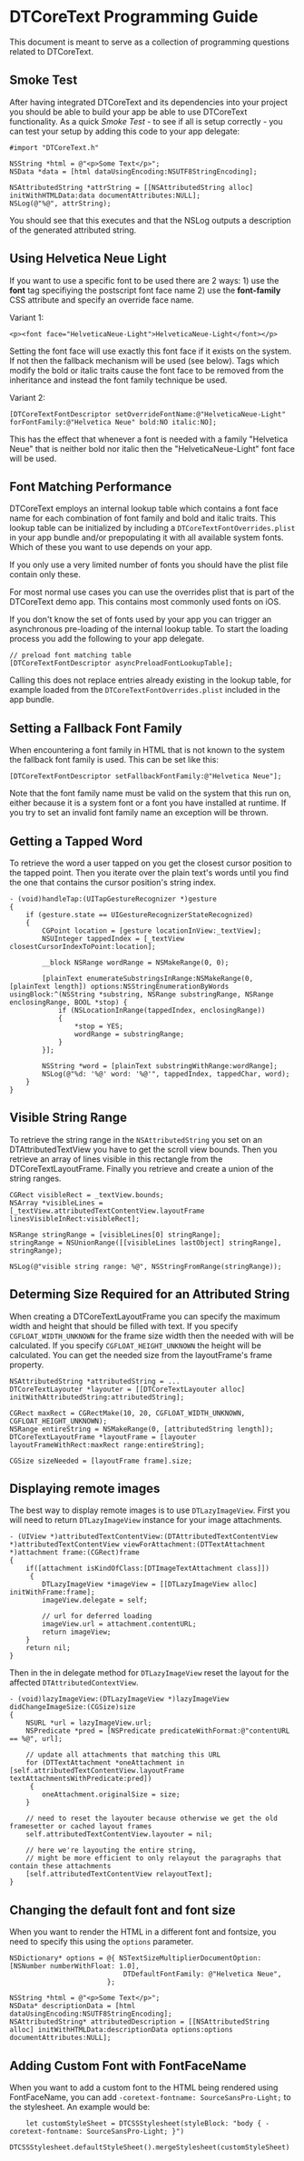 DTCoreText Programming Guide
============================

This document is meant to serve as a collection of programming questions related to DTCoreText.

Smoke Test
----------

After having integrated DTCoreText and its dependencies into your project you should be able to build your app be able to use DTCoreText functionality. As a quick *Smoke Test* - to see if all is setup correctly - you can test your setup by adding this code to your app delegate:


```
#import "DTCoreText.h"

NSString *html = @"<p>Some Text</p>";
NSData *data = [html dataUsingEncoding:NSUTF8StringEncoding];

NSAttributedString *attrString = [[NSAttributedString alloc] initWithHTMLData:data documentAttributes:NULL];
NSLog(@"%@", attrString);
```

You should see that this executes and that the NSLog outputs a description of the generated attributed string.

Using Helvetica Neue Light
--------------------------

If you want to use a specific font to be used there are 2 ways: 1) use the **font** tag specifiying the postscript font face name 2) use the **font-family** CSS attribute and specify an override face name.

Variant 1:

```
<p><font face="HelveticaNeue-Light">HelveticaNeue-Light</font></p>
```

Setting the font face will use exactly this font face if it exists on the system. If not then the fallback mechanism will be used (see below). Tags which modify the bold or italic traits cause the font face to be removed from the inheritance and instead the font family technique be used.

Variant 2:

```
[DTCoreTextFontDescriptor setOverrideFontName:@"HelveticaNeue-Light" forFontFamily:@"Helvetica Neue" bold:NO italic:NO];
```

This has the effect that whenever a font is needed with a family "Helvetica Neue" that is neither bold nor italic then the "HelveticaNeue-Light" font face will be used. 


Font Matching Performance
-------------------------

DTCoreText employs an internal lookup table which contains a font face name for each combination of font family and bold and italic traits. This lookup table can be initialized by including a `DTCoreTextFontOverrides.plist` in your app bundle and/or prepopulating it with all available system fonts. Which of these you want to use depends on your app.

If you only use a very limited number of fonts you should have the plist file contain only these.

For most normal use cases you can use the overrides plist that is part of the DTCoreText demo app. This contains most commonly used fonts on iOS.

If you don't know the set of fonts used by your app you can trigger an asynchronous pre-loading of the internal lookup table. To start the loading process you add the following to your app delegate.

```
// preload font matching table
[DTCoreTextFontDescriptor asyncPreloadFontLookupTable];
```
	 
Calling this does not replace entries already existing in the lookup table, for example loaded from the `DTCoreTextFontOverrides.plist` included in the app bundle.

Setting a Fallback Font Family
------------------------------

When encountering a font family in HTML that is not known to the system the fallback font family is used. This can be set like this:

```
[DTCoreTextFontDescriptor setFallbackFontFamily:@"Helvetica Neue"];
```
	
Note that the font family name must be valid on the system that this run on, either because it is a system font or a font you have installed at runtime. If you try to set an invalid font family name an exception will be thrown.

Getting a Tapped Word
-----------------------

To retrieve the word a user tapped on you get the closest cursor position to the tapped point. Then you iterate over the plain text's words until you find the one that contains the cursor position's string index.

```
- (void)handleTap:(UITapGestureRecognizer *)gesture
{
    if (gesture.state == UIGestureRecognizerStateRecognized)
    {
        CGPoint location = [gesture locationInView:_textView];
        NSUInteger tappedIndex = [_textView closestCursorIndexToPoint:location];
    
        __block NSRange wordRange = NSMakeRange(0, 0);
    
        [plainText enumerateSubstringsInRange:NSMakeRange(0, [plainText length]) options:NSStringEnumerationByWords usingBlock:^(NSString *substring, NSRange substringRange, NSRange enclosingRange, BOOL *stop) {
            if (NSLocationInRange(tappedIndex, enclosingRange))
            {
                *stop = YES;
                wordRange = substringRange;
            }
        }];
    
        NSString *word = [plainText substringWithRange:wordRange];
        NSLog(@"%d: '%@' word: '%@'", tappedIndex, tappedChar, word);
    }
}
```
    

Visible String Range
--------------------

To retrieve the string range in the `NSAttributedString` you set on an DTAttributedTextView you have to get the scroll view bounds. Then you retrieve an array of lines visible in this rectangle from the DTCoreTextLayoutFrame. Finally you retrieve and create a union of the string ranges.

```
CGRect visibleRect = _textView.bounds;
NSArray *visibleLines = [_textView.attributedTextContentView.layoutFrame linesVisibleInRect:visibleRect];

NSRange stringRange = [visibleLines[0] stringRange];
stringRange = NSUnionRange([[visibleLines lastObject] stringRange], stringRange);

NSLog(@"visible string range: %@", NSStringFromRange(stringRange));
```

Determing Size Required for an Attributed String
------------------------------------------------

When creating a DTCoreTextLayoutFrame you can specify the maximum width and height that should be filled with text. If you specify `CGFLOAT_WIDTH_UNKNOWN` for the frame size width then the needed with will be calculated. If you specify `CGFLOAT_HEIGHT_UNKNOWN` the height will be calculated. You can get the needed size from the layoutFrame's frame property.

```
NSAttributedString *attributedString = ...
DTCoreTextLayouter *layouter = [[DTCoreTextLayouter alloc] initWithAttributedString:attributedString];

CGRect maxRect = CGRectMake(10, 20, CGFLOAT_WIDTH_UNKNOWN, CGFLOAT_HEIGHT_UNKNOWN);
NSRange entireString = NSMakeRange(0, [attributedString length]);
DTCoreTextLayoutFrame *layoutFrame = [layouter layoutFrameWithRect:maxRect range:entireString];

CGSize sizeNeeded = [layoutFrame frame].size;
```


Displaying remote images
------------------------

The best way to display remote images is to use `DTLazyImageView`. 
First you will need to return `DTLazyImageView` instance for your image attachments.

```
- (UIView *)attributedTextContentView:(DTAttributedTextContentView *)attributedTextContentView viewForAttachment:(DTTextAttachment *)attachment frame:(CGRect)frame
{
    if([attachment isKindOfClass:[DTImageTextAttachment class]])
	 {
        DTLazyImageView *imageView = [[DTLazyImageView alloc] initWithFrame:frame];
        imageView.delegate = self;

        // url for deferred loading
        imageView.url = attachment.contentURL;
        return imageView;
    }
    return nil;
}
```

Then in the in delegate method for `DTLazyImageView` reset the layout for the affected `DTAttributedContextView`.

```
- (void)lazyImageView:(DTLazyImageView *)lazyImageView didChangeImageSize:(CGSize)size 
{
    NSURL *url = lazyImageView.url;
    NSPredicate *pred = [NSPredicate predicateWithFormat:@"contentURL == %@", url];

    // update all attachments that matching this URL
    for (DTTextAttachment *oneAttachment in [self.attributedTextContentView.layoutFrame textAttachmentsWithPredicate:pred]) 
	 {
        oneAttachment.originalSize = size;
    }

    // need to reset the layouter because otherwise we get the old framesetter or cached layout frames
    self.attributedTextContentView.layouter = nil;

    // here we're layouting the entire string,
    // might be more efficient to only relayout the paragraphs that contain these attachments
    [self.attributedTextContentView relayoutText];
}
```

Changing the default font and font size
---------------------------------------
When you want to render the HTML in a different font and fontsize, you need to specify this using the `options` parameter.

```
NSDictionary* options = @{ NSTextSizeMultiplierDocumentOption: [NSNumber numberWithFloat: 1.0],
			  				DTDefaultFontFamily: @"Helvetica Neue",
			  			};

NSString *html = @"<p>Some Text</p>";
NSData* descriptionData = [html dataUsingEncoding:NSUTF8StringEncoding];
NSAttributedString* attributedDescription = [[NSAttributedString alloc] initWithHTMLData:descriptionData options:options documentAttributes:NULL];
```

Adding Custom Font with FontFaceName
--------------------------------
When you want to add a custom font to the HTML being rendered using FontFaceName, you can add ```-coretext-fontname: SourceSansPro-Light;``` to the stylesheet.
An example would be:
```
    let customStyleSheet = DTCSSStylesheet(styleBlock: "body { -coretext-fontname: SourceSansPro-Light; }")
    DTCSSStylesheet.defaultStyleSheet().mergeStylesheet(customStyleSheet)
```

